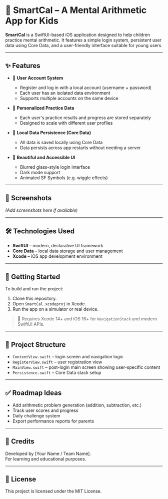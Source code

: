 # 📱 SmartCal – A Mental Arithmetic App for Kids

**SmartCal** is a SwiftUI-based iOS application designed to help children practice mental arithmetic. It features a simple login system, persistent user data using Core Data, and a user-friendly interface suitable for young users.

---

## ✨ Features

- 👤 **User Account System**
  - Register and log in with a local account (username + password)
  - Each user has an isolated data environment
  - Supports multiple accounts on the same device

- 🧠 **Personalized Practice Data**
  - Each user's practice results and progress are stored separately
  - Designed to scale with different user profiles

- 💾 **Local Data Persistence (Core Data)**
  - All data is saved locally using Core Data
  - Data persists across app restarts without needing a server

- 🎨 **Beautiful and Accessible UI**
  - Blurred glass-style login interface
  - Dark mode support
  - Animated SF Symbols (e.g. wiggle effects)

---

## 📸 Screenshots

*(Add screenshots here if available)*

---

## 🛠 Technologies Used

- **SwiftUI** – modern, declarative UI framework
- **Core Data** – local data storage and user management
- **Xcode** – iOS app development environment

---

## 🚀 Getting Started

To build and run the project:

1. Clone this repository.
2. Open `SmartCal.xcodeproj` in Xcode.
3. Run the app on a simulator or real device.

> 📌 Requires Xcode 14+ and iOS 16+ for `NavigationStack` and modern SwiftUI APIs.

---

## 📂 Project Structure

- `ContentView.swift` – login screen and navigation logic
- `RegisterView.swift` – user registration view
- `MainView.swift` – post-login main screen showing user-specific content
- `Persistence.swift` – Core Data stack setup

---

## ✅ Roadmap Ideas

- Add arithmetic problem generation (addition, subtraction, etc.)
- Track user scores and progress
- Daily challenge system
- Export performance reports for parents

---

## 🙌 Credits

Developed by [Your Name / Team Name].  
For learning and educational purposes.

---

## 📄 License

This project is licensed under the MIT License.
